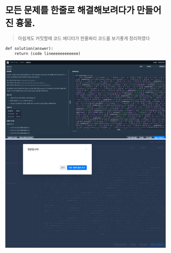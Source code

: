 # 모든 문제를 한줄로 해결해보려다가 만들어진 흉물.  

> 아쉽게도 커밋할때 코드 에디터가 한줄짜리 코드를 보기좋게 정리하였다  
```
def solution(answer):
    return (code lineeeeeeeeeeee)
```
![Alt text](모의고사.jpg)
![Alt text](모의고사확인.jpg)